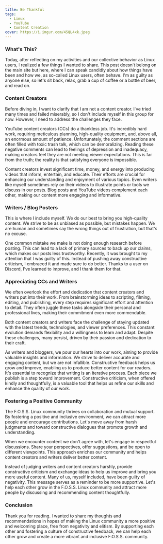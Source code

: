 ```yaml
---
title: Be Thankful
tags:
  - Linux
  - YouTube
  - Content Creation
cover: https://i.imgur.com/45QL4xk.jpeg
---
```

### What's This?

Today, after reflecting on my activities and our collective behavior as Linux users, I realized a few things I wanted to share. This post doesn't belong on the main site but here, where I can speak candidly about how things have been and how we, as so-called Linux users, often behave. I'm as guilty as anyone else, so let's sit back, relax, grab a cup of coffee or a bottle of beer, and read on.

### Content Creators

Before diving in, I want to clarify that I am not a content creator. I've tried many times and failed miserably, so I don't include myself in this group for now. However, I need to address the challenges they face.

YouTube content creators (CCs) do a thankless job. It's incredibly hard work, requiring meticulous planning, high-quality equipment, and, above all, an enormous amount of patience. Unfortunately, the comment sections are often filled with toxic trash talk, which can be demoralizing. Reading these negative comments can lead to feelings of depression and inadequacy, making creators feel they are not meeting viewer expectations. This is far from the truth; the reality is that satisfying everyone is impossible.

Content creators invest significant time, money, and energy into producing videos that inform, entertain, and educate. Their efforts are crucial for enhancing our understanding and enjoyment of various topics. Even writers like myself sometimes rely on their videos to illustrate points or tools we discuss in our posts. Blog posts and YouTube videos complement each other, making our content more engaging and informative.

### Writers / Blog Posters

This is where I include myself. We do our best to bring you high-quality content. We strive to be as unbiased as possible, but mistakes happen. We are human and sometimes say the wrong things out of frustration, but that's no excuse.

One common mistake we make is not doing enough research before posting. This can lead to a lack of primary sources to back up our claims, which makes our posts less trustworthy. Recently, it was brought to my attention that I was guilty of this. Instead of pushing away constructive criticism, I embraced it and made sure to do better. Thanks to a user on Discord, I’ve learned to improve, and I thank them for that.

### Appreciating CCs and Writers

We often overlook the effort and dedication that content creators and writers put into their work. From brainstorming ideas to scripting, filming, editing, and publishing, every step requires significant effort and attention to detail. They often juggle these tasks alongside their personal and professional lives, making their commitment even more commendable.

Both content creators and writers face the challenge of staying updated with the latest trends, technologies, and viewer preferences. This constant evolution demands flexibility and a willingness to learn and adapt. Despite these challenges, many persist, driven by their passion and dedication to their craft.

As writers and bloggers, we pour our hearts into our work, aiming to provide valuable insights and information. We strive to deliver accurate and engaging content, but we are not infallible. Constructive feedback helps us grow and improve, enabling us to produce better content for our readers. It's essential to recognize that writing is an iterative process. Each piece we publish is a step toward improvement. Constructive criticism, when offered kindly and thoughtfully, is a valuable tool that helps us refine our skills and enhance the quality of our work.

### Fostering a Positive Community

The F.O.S.S. Linux community thrives on collaboration and mutual support. By fostering a positive and inclusive environment, we can attract more people and encourage contributions. Let's move away from harsh judgments and toward constructive dialogues that promote growth and understanding.

When we encounter content we don't agree with, let's engage in respectful discussions. Share your perspectives, offer suggestions, and be open to different viewpoints. This approach enriches our community and helps content creators and writers deliver better content.

Instead of judging writers and content creators harshly, provide constructive criticism and exchange ideas to help us improve and bring you more useful content. Many of us, myself included, have been guilty of negativity. This message serves as a reminder to be more supportive. Let's help each other grow in the F.O.S.S. Linux community and attract more people by discussing and recommending content thoughtfully.

### Conclusion

Thank you for reading. I wanted to share my thoughts and recommendations in hopes of making the Linux community a more positive and welcoming place, free from negativity and elitism. By supporting each other and fostering a culture of constructive feedback, we can help each other grow and create a more vibrant and inclusive F.O.S.S. community.
